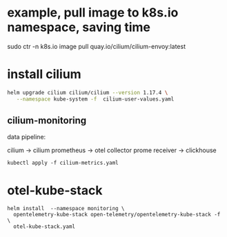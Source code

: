 # example, pull image to k8s.io namespace, saving time

sudo ctr -n k8s.io image pull quay.io/cilium/cilium-envoy:latest

# install cilium

```bash
helm upgrade cilium cilium/cilium --version 1.17.4 \
   --namespace kube-system -f  cilium-user-values.yaml
```

## cilium-monitoring

data pipeline:

cilium -> cilium prometheus -> otel collector prome receiver -> clickhouse

```
kubectl apply -f cilium-metrics.yaml
```
# otel-kube-stack

```
helm install  --namespace monitoring \
  opentelemetry-kube-stack open-telemetry/opentelemetry-kube-stack -f \
  otel-kube-stack.yaml
```